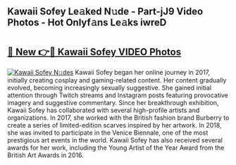 ## Kawaii Sofey Le𝚊ked N𝚞de - Part-jJ9 Video Photos - Hot Onlyf𝚊ns Le𝚊ks iwreD

# <h2><a href="http://ab13696.deff.icu/?id=Kawaii+Sofey">🔗 New 👉🔴 Kawaii Sofey VIDEO Photos</a></h2>

[![Kawaii Sofey N𝚞des](https://i.imgur.com/rIISA9y.gif)](http://ab13696.deff.icu/?id=Kawaii+Sofey)
Kawaii Sofey began her online journey in 2017, initially creating cosplay and gaming-related content. Her content gradually evolved, becoming increasingly sexually suggestive. She gained initial attention through Twitch streams and Instagram posts featuring provocative imagery and suggestive commentary. Since her breakthrough exhibition, Kawaii Sofey has collaborated with several high-profile artists and organizations. In 2017, she worked with the British fashion brand Burberry to create a series of limited-edition scarves inspired by her artwork. In 2018, she was invited to participate in the Venice Biennale, one of the most prestigious art events in the world. Kawaii Sofey has also received several awards for her work, including the Young Artist of the Year Award from the British Art Awards in 2016.
